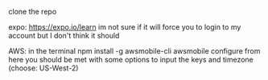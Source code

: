 clone the repo

expo: 
https://expo.io/learn
im not sure if it will force you to login to my account but I don't think it should


AWS: 
in the terminal
npm install -g awsmobile-cli
awsmobile configure
from here you should be met with some options to input the keys and timezone (choose: US-West-2)
